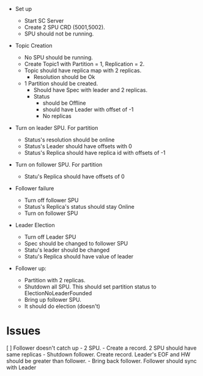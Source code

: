 * Set up

    - Start SC Server
    - Create 2 SPU CRD (5001,5002).
    - SPU should not be running.


* Topic Creation
  - No SPU should be running.
  - Create Topic1 with Partition = 1, Replication = 2.
  - Topic should have replica map with 2 replicas.
    - Resolution should be Ok
  - 1 Partition should be created.
    - Should have Spec with leader and 2 replicas.
    - Status 
      - should be Offline
      - should have Leader with offset of -1
      - No replicas

* Turn on leader SPU.  For partition
  - Status's resolution should be online
  - Status's Leader should have offsets with 0
  - Status's Replica should have replica id with offsets of -1

* Turn on follower SPU.  For partition
  - Statu's Replica should have offsets of 0


* Follower failure
  - Turn off follower SPU
  - Status's Replica's status should stay Online
  - Turn on follower SPU

* Leader Election
  - Turn off Leader SPU
  - Spec should be changed to follower SPU
  - Statu's leader should be changed
  - Statu's Replica should have value of leader

* Follower up:
  - Partition with 2 replicas. 
  - Shutdown all SPU. This should set partition status to ElectionNoLeaderFounded
  - Bring up follower SPU.
  - It should do election (doesn't)

# Issues
[ ] Follower doesn't catch up
    - 2 SPU.
    - Create a record.  2 SPU should have same replicas
    - Shutdown follower.  Create record.  Leader's EOF and HW should be greater than follower.
    - Bring back follower.  Follower should sync with Leader


